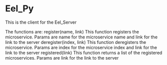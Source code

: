 # Eel_Py
This is the client for the Eel_Server

The functions are:
register(name, link) This function registers the microservice. Params are name for the microservice name and link for the link to the server
deregister(index, link) This function deregisters the microservice. Params are index for the microservice index and link for the link to the server
registered(link) This function returns a list of the registered microservices. Params are link for the link to the server
